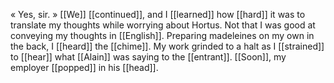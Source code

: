 « Yes, sir. » [[We]] [[continued]], and I [[learned]] how [[hard]] it was to translate my thoughts while worrying about Hortus. Not that I was good at conveying my thoughts in [[English]]. Preparing madeleines on my own in the back, I [[heard]] the [[chime]]. My work grinded to a halt as I [[strained]] to [[hear]] what [[Alain]] was saying to the [[entrant]]. [[Soon]], my employer [[popped]] in his [[head]].


